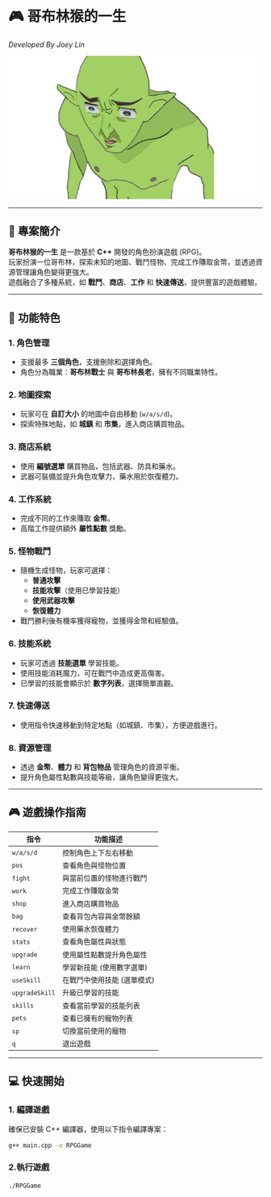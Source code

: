 # 🎮 哥布林猴的一生  
*Developed By Joey Lin*

![遊戲封面](https://github.com/joelinkaiyi/RPG_project_GBL/blob/main/%E5%93%A5%E5%B8%83%E6%9E%97.jpg)

---

## 📝 **專案簡介**  
**哥布林猴的一生** 是一款基於 **C++** 開發的角色扮演遊戲 (RPG)。  
玩家扮演一位哥布林，探索未知的地圖、戰鬥怪物、完成工作賺取金幣，並透過資源管理讓角色變得更強大。  
遊戲融合了多種系統，如 **戰鬥**、**商店**、**工作** 和 **快速傳送**，提供豐富的遊戲體驗。

---

## 🚀 **功能特色**  
### 1. **角色管理**  
- 支援最多 **三個角色**，支援刪除和選擇角色。  
- 角色分為職業：**哥布林戰士** 與 **哥布林長老**，擁有不同職業特性。  

### 2. **地圖探索**  
- 玩家可在 **自訂大小** 的地圖中自由移動 (`w/a/s/d`)。  
- 探索特殊地點，如 **城鎮** 和 **市集**，進入商店購買物品。  

### 3. **商店系統**  
- 使用 **編號選單** 購買物品，包括武器、防具和藥水。  
- 武器可裝備並提升角色攻擊力，藥水用於恢復體力。  

### 4. **工作系統**  
- 完成不同的工作來賺取 **金幣**。  
- 高階工作提供額外 **屬性點數** 獎勵。  

### 5. **怪物戰鬥**  
- 隨機生成怪物，玩家可選擇：  
  - **普通攻擊**  
  - **技能攻擊**（使用已學習技能）  
  - **使用武器攻擊**  
  - **恢復體力**  
- 戰鬥勝利後有機率獲得寵物，並獲得金幣和經驗值。  

### 6. **技能系統**  
- 玩家可透過 **技能選單** 學習技能。  
- 使用技能消耗魔力，可在戰鬥中造成更高傷害。  
- 已學習的技能會顯示於 **數字列表**，選擇簡單直觀。  

### 7. **快速傳送**  
- 使用指令快速移動到特定地點（如城鎮、市集），方便遊戲進行。  

### 8. **資源管理**  
- 透過 **金幣**、**體力** 和 **背包物品** 管理角色的資源平衡。  
- 提升角色屬性點數與技能等級，讓角色變得更強大。
---
## 🎮 **遊戲操作指南**  
| 指令           | 功能描述                        |  
|----------------|--------------------------------|  
| `w/a/s/d`      | 控制角色上下左右移動            |  
| `pos`          | 查看角色與怪物位置              |  
| `fight`        | 與當前位置的怪物進行戰鬥        |  
| `work`         | 完成工作賺取金幣                |  
| `shop`         | 進入商店購買物品                |  
| `bag`          | 查看背包內容與金幣餘額          |  
| `recover`      | 使用藥水恢復體力                |  
| `stats`        | 查看角色屬性與狀態              |  
| `upgrade`      | 使用屬性點數提升角色屬性        |  
| `learn`        | 學習新技能 (使用數字選單)        |  
| `useSkill`     | 在戰鬥中使用技能 (選單模式)      |  
| `upgradeSkill` | 升級已學習的技能                |  
| `skills`       | 查看當前學習的技能列表          |  
| `pets`         | 查看已擁有的寵物列表            |  
| `sp`           | 切換當前使用的寵物              |  
| `q`            | 退出遊戲                        |  

---

## 💻 **快速開始**  

### **1. 編譯遊戲**  
確保已安裝 C++ 編譯器，使用以下指令編譯專案：  
```bash
g++ main.cpp -o RPGGame
```
### **2.執行遊戲**
```bash
./RPGGame
```

